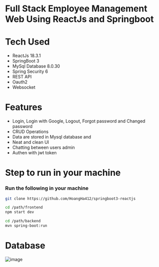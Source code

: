 # Full Stack Employee Management Web Using ReactJs and Springboot

# Tech Used
- ReactJs 18.3.1
- SpringBoot 3
- MySql Database 8.0.30
- Spring Security 6
- REST API
- Oauth2
- Websocket

# Features
- Login, Login with Google, Logout, Forgot password and Changed password
- CRUD Operations
- Data are stored in Mysql database and
- Neat and clean UI
- Chatting between users admin
- Authen with jwt token


# Step to run in your machine
### Run the following in your machine
```bash
git clone https://github.com/HoangHa412/springboot3-reactjs

cd /path/frontend
npm start dev

cd /path/backend
mvn spring-boot:run
```
# Database

![image](https://github.com/user-attachments/assets/ceb9de77-9284-44d9-bc8f-34cad51b9d00)



